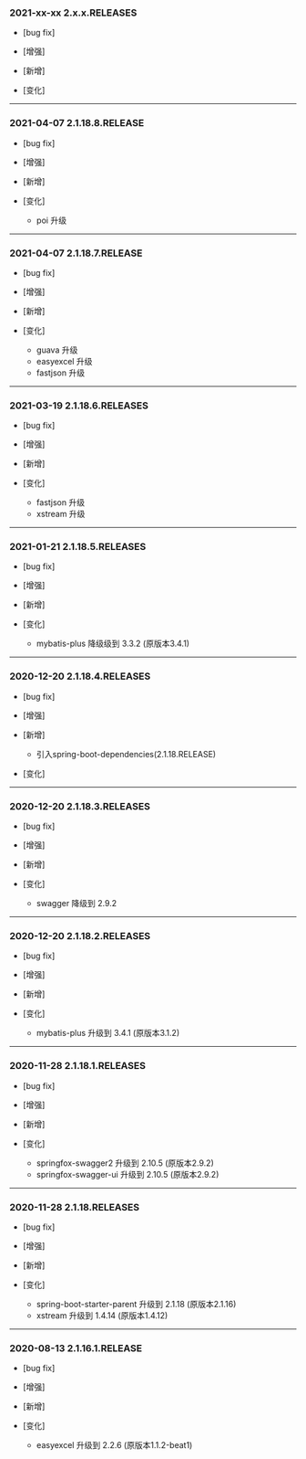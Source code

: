 ### 2021-xx-xx 2.x.x.RELEASES

- [bug fix]

- [增强]

- [新增]

- [变化]

---

### 2021-04-07 2.1.18.8.RELEASE

- [bug fix]

- [增强]

- [新增]

- [变化]
  - poi 升级
---

### 2021-04-07 2.1.18.7.RELEASE

- [bug fix]

- [增强]

- [新增]

- [变化]
  - guava 升级
  - easyexcel 升级
  - fastjson 升级
---

### 2021-03-19 2.1.18.6.RELEASES

- [bug fix]

- [增强]

- [新增]

- [变化]
  - fastjson 升级
  - xstream 升级
---

### 2021-01-21 2.1.18.5.RELEASES

- [bug fix]

- [增强]

- [新增]

- [变化]
  - mybatis-plus 降级级到 3.3.2 (原版本3.4.1)
---

### 2020-12-20 2.1.18.4.RELEASES

- [bug fix]

- [增强]

- [新增]
  - 引入spring-boot-dependencies(2.1.18.RELEASE)
- [变化]

---
### 2020-12-20 2.1.18.3.RELEASES

- [bug fix]

- [增强]

- [新增]

- [变化]
  - swagger 降级到 2.9.2

---

### 2020-12-20 2.1.18.2.RELEASES

- [bug fix]

- [增强]

- [新增]

- [变化]
    - mybatis-plus 升级到 3.4.1 (原版本3.1.2)

---

### 2020-11-28 2.1.18.1.RELEASES

- [bug fix]

- [增强]

- [新增]

- [变化]
    - springfox-swagger2 升级到 2.10.5 (原版本2.9.2)
    - springfox-swagger-ui 升级到 2.10.5 (原版本2.9.2)

---

### 2020-11-28 2.1.18.RELEASES

- [bug fix]

- [增强]

- [新增]

- [变化]
    - spring-boot-starter-parent 升级到 2.1.18 (原版本2.1.16)
    - xstream 升级到 1.4.14 (原版本1.4.12)

---

### 2020-08-13 2.1.16.1.RELEASE

- [bug fix]

- [增强]

- [新增]

- [变化]
    - easyexcel 升级到 2.2.6 (原版本1.1.2-beat1)